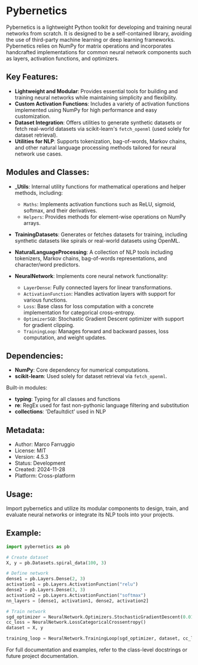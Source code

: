 Pybernetics
=====

Pybernetics is a lightweight Python toolkit for developing and training neural networks from scratch. 
It is designed to be a self-contained library, avoiding the use of third-party machine learning 
or deep learning frameworks. Pybernetics relies on NumPy for matrix operations and incorporates 
handcrafted implementations for common neural network components such as layers, activation functions, 
and optimizers.

Key Features:
-------------
- **Lightweight and Modular**: Provides essential tools for building and training neural networks 
  while maintaining simplicity and flexibility.
- **Custom Activation Functions**: Includes a variety of activation functions implemented using NumPy 
  for high performance and easy customization.
- **Dataset Integration**: Offers utilities to generate synthetic datasets or fetch real-world datasets 
  via scikit-learn's `fetch_openml` (used solely for dataset retrieval).
- **Utilities for NLP**: Supports tokenization, bag-of-words, Markov chains, and other natural 
  language processing methods tailored for neural network use cases.

Modules and Classes:
--------------------
- **_Utils**: Internal utility functions for mathematical operations and helper methods, including:
  - `Maths`: Implements activation functions such as ReLU, sigmoid, softmax, and their derivatives.
  - `Helpers`: Provides methods for element-wise operations on NumPy arrays.

- **TrainingDatasets**: Generates or fetches datasets for training, including synthetic datasets 
  like spirals or real-world datasets using OpenML.

- **NaturalLanguageProcessing**: A collection of NLP tools including tokenizers, Markov chains, 
  bag-of-words representations, and character/word predictors.

- **NeuralNetwork**: Implements core neural network functionality:
  - `LayerDense`: Fully connected layers for linear transformations.
  - `ActivationFunction`: Handles activation layers with support for various functions.
  - `Loss`: Base class for loss computation with a concrete implementation for categorical cross-entropy.
  - `OptimizerSGD`: Stochastic Gradient Descent optimizer with support for gradient clipping.
  - `TrainingLoop`: Manages forward and backward passes, loss computation, and weight updates.

Dependencies:
-------------
- **NumPy**: Core dependency for numerical computations.
- **scikit-learn**: Used solely for dataset retrieval via `fetch_openml`.

Built-in modules:
- **typing**: Typing for all classes and functions
- **re**: RegEx used for fast non-pythonic language filtering and substitution
- **collections**: 'Defaultdict' used in NLP

Metadata:
---------
- Author: Marco Farruggio
- License: MIT
- Version: 4.5.3
- Status: Development
- Created: 2024-11-28
- Platform: Cross-platform

Usage:
------
Import pybernetics and utilize its modular components to design, train, and evaluate neural networks 
or integrate its NLP tools into your projects.

Example:
--------
```python
import pybernetics as pb

# Create dataset
X, y = pb.Datasets.spiral_data(100, 3)

# Define network
dense1 = pb.Layers.Dense(2, 3)
activation1 = pb.Layers.ActivationFunction("relu")
dense2 = pb.Layers.Dense(3, 3)
activation2 = pb.Layers.ActivationFunction("softmax")
nn_layers = [dense1, activation1, dense2, activation2]

# Train network
sgd_optimizer = NeuralNetwork.Optimizers.StochasticGradientDescent(0.01)
cc_loss = NeuralNetwork.LossCategoricalCrossentropy()
dataset = X, y

training_loop = NeuralNetwork.TrainingLoop(sgd_optimizer, dataset, cc_loss, nn_layers, 2000)
```

For full documentation and examples, refer to the class-level docstrings or future project documentation.
